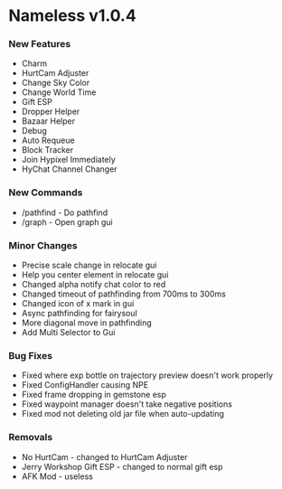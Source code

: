 # Nameless v1.0.4
### New Features
- Charm
- HurtCam Adjuster
- Change Sky Color
- Change World Time
- Gift ESP
- Dropper Helper
- Bazaar Helper
- Debug
- Auto Requeue
- Block Tracker
- Join Hypixel Immediately
- HyChat Channel Changer
### New Commands
- /pathfind - Do pathfind
- /graph - Open graph gui
### Minor Changes
- Precise scale change in relocate gui
- Help you center element in relocate gui
- Changed alpha notify chat color to red
- Changed timeout of pathfinding from 700ms to 300ms
- Changed icon of x mark in gui
- Async pathfinding for fairysoul
- More diagonal move in pathfinding
- Add Multi Selector to Gui
### Bug Fixes
- Fixed where exp bottle on trajectory preview doesn't work properly
- Fixed ConfigHandler causing NPE
- Fixed frame dropping in gemstone esp
- Fixed waypoint manager doesn't take negative positions
- Fixed mod not deleting old jar file when auto-updating
### Removals
- No HurtCam - changed to HurtCam Adjuster
- Jerry Workshop Gift ESP - changed to normal gift esp
- AFK Mod - useless